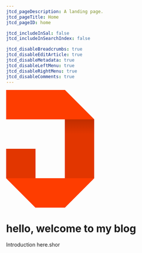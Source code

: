 ```yaml
---
jtcd_pageDescription: A landing page.
jtcd_pageTitle: Home
jtcd_pageID: home

jtcd_includeInSal: false
jtcd_includeInSearchIndex: false

jtcd_disableBreadcrumbs: true
jtcd_disableEditArticle: true
jtcd_disableMetadata: true
jtcd_disableLeftMenu: true
jtcd_disableRightMenu: true
jtcd_disableComments: true
---
```


<svg id="logo" version="1.1" xmlns="http://www.w3.org/2000/svg" xmlns:xlink="http://www.w3.org/1999/xlink" x="0px" y="0px" width="240px"
	 height="320px" viewBox="0 0 240 320" enable-background="new 0 0 240 320" xml:space="preserve">
<g id="logo-animatable">
	<g id="segment-one">
		<g id="right" fill="#E23600">
			<polygon id="right-top-tri" points="160,80 240,80 160,0 			"/>
			<rect id="right-quad" x="160" y="80" width="80" height="160"/>
			<polygon id="right-bottom-tri" points="160,320 240,240 160,240 			"/>
            <defs>
			    <linearGradient id="gradient" gradientUnits="userSpaceOnUse" x1="200" y1="120" x2="200" y2="80">
				    <stop  offset="0" style="stop-color:#000000;stop-opacity:0"/>
				    <stop  offset="1" style="stop-color:#000000;stop-opacity:0.15"/>
			    </linearGradient>
            </defs>
			<rect id="right-gradient" x="160" y="80" fill="url(#gradient)" width="80" height="40"/>
		</g>
		<g id="segment-two">
			<g id="left" fill="#E23600">
				<rect id="left-quad" y="160"  width="80" height="80"/>
				<polygon id="left-tri" points="80,320 80,240 0,240 				"/>
			</g>
			<g id="bottom" fill="#FE3D00">
				<polygon id="bottom-right-tri" points="160,240 160,320 240,240 				"/>
				<rect id="bottom-quad" x="80" y="240" width="80" height="80"/>
				<polygon id="bottom-left-tri" points="0,240 80,320 80,240 				"/>
			</g>
		</g>
	</g>
	<g id="top" fill="#FE3D00">
		<rect id="top-quad"  width="160" height="80"/>
		<polygon id="top-tri" points="160,80 240,80 160,0 		"/>
	</g>
</g>
</svg>






# hello, welcome to my blog
Introduction here.shor
